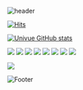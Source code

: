 ![header](https://capsule-render.vercel.app/api?type=egg&color=timeGradient&height=300&section=header&text=Hi%20to%20vuenity%20FrameWork%20&animation=twinkling&fontSize=42&fontAlignY=44&fontAlign=80&height=242)

[![Hits](https://hits.seeyoufarm.com/api/count/incr/badge.svg?url=https%3A%2F%2Fgithub.com%2Fallitail&count_bg=%23A2F3C7&title_bg=%23555555&icon=github.svg&icon_color=%23FEDEF4&title=univue%2Fgithub&edge_flat=false)](https://hits.seeyoufarm.com)

[![Univue GitHub stats](https://github-readme-stats.vercel.app/api?username=allitail&include_all_commits=true&count_private=true&show_icons=true&theme=highcontrast)](https://github.com/allitail/github-readme-status)

<img src="https://img.shields.io/badge/HTML5-CA5534?style=flat-square&logo=HTML5&logoColor=#D35736"/>

<img src="https://img.shields.io/badge/CSS3-1572B6?style=flat-square&logo=CSS3&logoColor=#5399D1"/>
<img src="https://img.shields.io/badge/SASS-719DC5?style=flat-square&logo=Sass&logoColor=#BF6C97"/>

<img src="https://img.shields.io/badge/JAVASCRIPT-F7DF1E?style=flat-square&logo=JavaScript&logoColor=#F9D85B"/>

<img src="https://img.shields.io/badge/VUE-4FC08D?style=flat-square&logo=Vue.js&logoColor=#57BD85"/>
<img src="https://img.shields.io/badge/VUETIFY-1867C0?style=flat-square&logo=VuetifyY&logoColor=#5CA8F3"/>

<img src="https://img.shields.io/badge/THREE.JS-4FC08D?style=flat-square&logo=Three.js&logoColor=#1F2127"/>




<img src="http://mazandi.herokuapp.com/api?handle={allitail}&theme=cold"/>

<a href="https:/github.com/allitail"><img src="https://hits.seeyoufarm.com/api/count/incr/badge.svg?url=https%3A%2F%2Fgithub.com%2Fallitail%2F&count_bg=%2379C83D&title_bg=%23555555&icon=github.svg&icon_color=%23E7E7E7&title=GitHub&edge_flat=false"/></a>

![Footer](https://capsule-render.vercel.app/api?type=waving&color=auto&height=200&section=footer)
